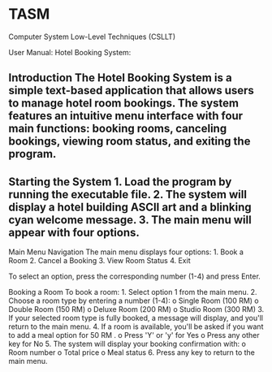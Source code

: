 # TASM
Computer System Low-Level Techniques (CSLLT)

User Manual: Hotel Booking System:

Introduction
The Hotel Booking System is a simple text-based application that allows users to manage
hotel room bookings. The system features an intuitive menu interface with four main
functions: booking rooms, canceling bookings, viewing room status, and exiting the program.
------------------------------------------------
Starting the System
	1. Load the program by running the executable file.
	2. The system will display a hotel building ASCII art and a blinking cyan welcome
	message.
	3. The main menu will appear with four options.
----------------------------------------------
Main Menu Navigation
The main menu displays four options:
	1. Book a Room
	2. Cancel a Booking
	3. View Room Status
	4. Exit

To select an option, press the corresponding number (1-4) and press Enter.

Booking a Room
To book a room:
	1. Select option 1 from the main menu.
	2. Choose a room type by entering a number (1-4):
		o Single Room (100 RM)
		o Double Room (150 RM)
		o Deluxe Room (200 RM)
		o Studio Room (300 RM)
	3. If your selected room type is fully booked, a message will display, and you'll return to
	the main menu.
	4. If a room is available, you'll be asked if you want to add a meal option for 50 RM .
		o Press 'Y' or 'y' for Yes
		o Press any other key for No
	5. The system will display your booking confirmation with:
		o Room number
		o Total price
		o Meal status
	6. Press any key to return to the main menu.
